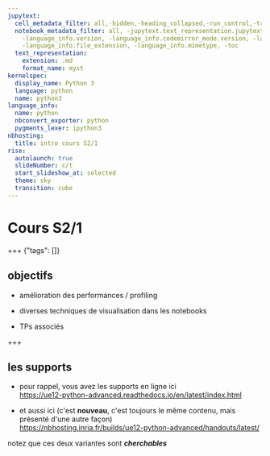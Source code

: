```yaml
---
jupytext:
  cell_metadata_filter: all,-hidden,-heading_collapsed,-run_control,-trusted
  notebook_metadata_filter: all, -jupytext.text_representation.jupytext_version, -jupytext.text_representation.format_version,
    -language_info.version, -language_info.codemirror_mode.version, -language_info.codemirror_mode,
    -language_info.file_extension, -language_info.mimetype, -toc
  text_representation:
    extension: .md
    format_name: myst
kernelspec:
  display_name: Python 3
  language: python
  name: python3
language_info:
  name: python
  nbconvert_exporter: python
  pygments_lexer: ipython3
nbhosting:
  title: intro cours S2/1
rise:
  autolaunch: true
  slideNumber: c/t
  start_slideshow_at: selected
  theme: sky
  transition: cube
---
```


# Cours S2/1

+++ {"tags": []}

## objectifs

* amélioration des performances / profiling

* diverses techniques de visualisation dans les notebooks

* TPs associés

+++

## les supports

* pour rappel, vous avez les supports en ligne ici  
  https://ue12-python-advanced.readthedocs.io/en/latest/index.html

* et aussi ici (c'est **nouveau**, c'est toujours le même contenu, mais présenté d'une autre façon)  
  https://nbhosting.inria.fr/builds/ue12-python-advanced/handouts/latest/
  
notez que ces deux variantes sont ***cherchables***
